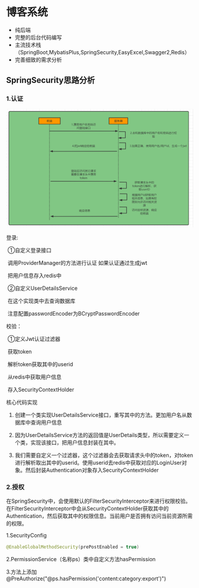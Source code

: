 # 博客系统

* 纯后端
* 完整的后台代码编写
* 主流技术栈（SpringBoot,MybatisPlus,SpringSecurity,EasyExcel,Swagger2,Redis）
* 完善细致的需求分析



## SpringSecurity思路分析

### 1.认证

![image-20231204002825110](img\image-20231204002825110.png)

登录:

​	①自定义登录接口  

​				调用ProviderManager的方法进行认证 如果认证通过生成jwt

​				把用户信息存入redis中

​	②自定义UserDetailsService 

​				在这个实现类中去查询数据库

​	注意配置passwordEncoder为BCryptPasswordEncoder

校验：

​	①定义Jwt认证过滤器

​				获取token

​				解析token获取其中的userid

​				从redis中获取用户信息

​				存入SecurityContextHolder

核心代码实现

1. 创建一个类实现UserDetailsService接口，重写其中的方法。更加用户名从数据库中查询用户信息

2. 因为UserDetailsService方法的返回值是UserDetails类型，所以需要定义一个类，实现该接口，把用户信息封装在其中。
3. 我们需要自定义一个过滤器，这个过滤器会去获取请求头中的token，对token进行解析取出其中的userid。使用userid去redis中获取对应的LoginUser对象。然后封装Authentication对象存入SecurityContextHolder

### 2.授权

在SpringSecurity中，会使用默认的FilterSecurityInterceptor来进行权限校验。在FilterSecurityInterceptor中会从SecurityContextHolder获取其中的Authentication，然后获取其中的权限信息。当前用户是否拥有访问当前资源所需的权限。

1.SecurityConfig

~~~~java
@EnableGlobalMethodSecurity(prePostEnabled = true)
~~~~

2.PermissionService（名称ps）类中自定义方法hasPermission

3.方法上添加@PreAuthorize("@ps.hasPermission('content:category:export')")
